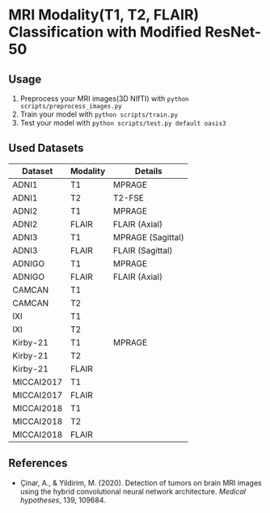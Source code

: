# MRI Modality(T1, T2, FLAIR) Classification with Modified ResNet-50

## Usage
1. Preprocess your MRI images(3D NIfTI) with ```python scripts/preprocess_images.py```
2. Train your model with ```python scripts/train.py```
3. Test your model with ```python scripts/test.py default oasis3```

## Used Datasets
|Dataset|Modality|Details|
|------------|-------|-------------------|
| ADNI1      | T1    | MPRAGE            |
| ADNI1      | T2    | T2-FSE            |
| ADNI2      | T1    | MPRAGE            |
| ADNI2      | FLAIR | FLAIR (Axial)     |
| ADNI3      | T1    | MPRAGE (Sagittal) |
| ADNI3      | FLAIR | FLAIR (Sagittal)  |
| ADNIGO     | T1    | MPRAGE            |
| ADNIGO     | FLAIR | FLAIR (Axial)     |
| CAMCAN     | T1    |                   |
| CAMCAN     | T2    |                   |
| IXI        | T1    |                   |
| IXI        | T2    |                   |
| Kirby-21   | T1    | MPRAGE            |
| Kirby-21   | T2    |                   |
| Kirby-21   | FLAIR |                   |
| MICCAI2017 | T1    |                   |
| MICCAI2017 | FLAIR |                   |
| MICCAI2018 | T1    |                   |
| MICCAI2018 | T2    |                   |
| MICCAI2018 | FLAIR |                   |

## References
- Çinar, A., & Yildirim, M. (2020). Detection of tumors on brain MRI images using the hybrid convolutional neural network architecture. *Medical hypotheses*, 139, 109684.
